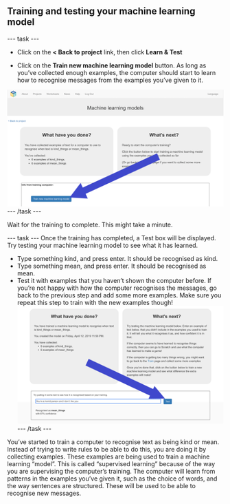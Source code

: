 ## Training and testing your machine learning model

--- task ---
+ Click on the **< Back to project** link, then click **Learn & Test**

+ Click on the **Train new machine learning model** button. As long as you’ve collected enough examples, the computer should start to learn how to recognise messages from the examples you’ve given to it.

![Annotation pointing to train new machine learning model button](images/click-train-annotated.png)
--- /task ---

Wait for the training to complete. This might take a minute.

--- task ---
Once the training has completed, a Test box will be displayed. Try testing your machine learning model to see what it has learned. 
+ Type something kind, and press enter. It should be recognised as kind.
+ Type something mean, and press enter. It should be recognised as mean.
+ Test it with examples that you haven’t shown the computer before.
If you’re not happy with how the computer recognises the messages, go back to the previous step and add some more examples. 
Make sure you repeat this step to train with the new examples though!
![Annotation pointing to train new machine learning model button](images/test-model-annotated.png)
--- /task ---

You’ve started to train a computer to recognise text as being kind or mean. Instead of trying to write rules to be able to do this, you are doing it by collecting examples. These examples are being used to train a machine learning “model”.
This is called “supervised learning” because of the way you are supervising the computer’s training.
The computer will learn from patterns in the examples you’ve given it, such as the choice of words, and the way sentences are structured. These will be used to be able to recognise new messages. 